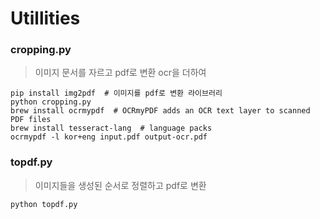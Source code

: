 # Utillities

### cropping.py
> 이미지 문서를 자르고 pdf로 변환 ocr을 더하여

```shell
pip install img2pdf  # 이미지를 pdf로 변환 라이브러리
python cropping.py
brew install ocrmypdf  # OCRmyPDF adds an OCR text layer to scanned PDF files
brew install tesseract-lang  # language packs
ocrmypdf -l kor+eng input.pdf output-ocr.pdf
```

### topdf.py
> 이미지들을 생성된 순서로 정렬하고 pdf로 변환

```shell
python topdf.py
```